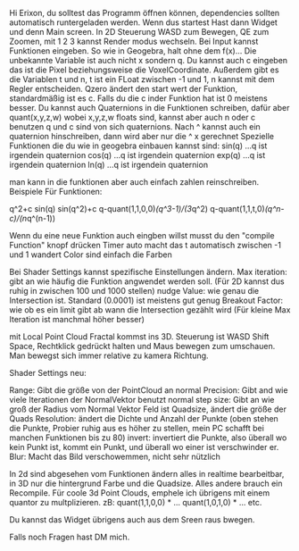 Hi Erixon, du solltest das Programm öffnen können, dependencies sollten automatisch runtergeladen werden. Wenn dus startest Hast dann Widget und denn Main screen. In 2D Steuerung WASD zum Bewegen, QE zum Zoomen, mit 1 2 3 kannst Render modus wechseln. 
Bei Input kannst Funktionen eingeben. So wie in Geogebra, halt ohne dem f(x)... Die unbekannte Variable ist auch nicht x sondern q. Du kannst auch c eingeben das ist die Pixel beziehungsweise die VoxelCoordinate. 
Außerdem gibt es die Variablen t und n, t ist ein FLoat zwischen -1 und 1, n kannst mit dem Regler entscheiden.
Qzero ändert den start wert der Funktion, standardmäßig ist es c. Falls du die c inder Funktion hat ist 0 meistens besser.
Du kannst auch Quaternions in die Funktionen schreiben, dafür aber quant(x,y,z,w) wobei x,y,z,w floats sind, kannst aber auch n oder c benutzen
q und c sind von sich quaternions. Nach ^ kannst auch ein quaternion hinschreiben, dann wird aber nur die ^ x gerechnet
Spezielle Funktionen die du wie in geogebra einbauen kannst sind:
sin(q) ...q ist irgendein quaternion
cos(q) ...q ist irgendein quaternion
exp(q) ...q ist irgendein quaternion
ln(q) ...q ist irgendein quaternion

man kann in die funktionen aber auch einfach zahlen reinschreiben.
Beispiele Für Funktionen:

q^2+c
sin(q)
sin(q^2)+c
q-quant(1,1,0,0)*(q^3-1)/(3*q^2)
q-quant(1,1,t,0)*(q^n-c)/(n*q^(n-1))

Wenn du eine neue Funktion auch eingben willst musst du den "compile Function" knopf drücken
Timer auto macht das t automatisch zwischen -1 und 1 wandert
Color sind einfach die Farben

Bei Shader Settings kannst spezifische Einstellungen ändern. 
Max iteration:     gibt an wie häufig die Funktion angwendet werden soll. (Für 2D kannst dus ruhig in zwischen 100 und 1000 stellen)
nudge Value:       wie genau die Intersection ist. Standard (0.0001) ist meistens gut genug
Breakout Factor:   wie ob es ein limit gibt ab wann die Intersection gezählt wird (Für kleine Max Iteration ist manchmal höher besser)

mit Local Point Cloud Fractal kommst ins 3D.
Steuerung ist WASD Shift Space, Rechtklick gedrückt halten und Maus bewegen zum umschauen. Man bewegst sich immer relative zu kamera Richtung.

Shader Settings neu:

Range:    Gibt die größe von der PointCloud an 
normal Precision: Gibt and wie viele Iterationen der NormalVektor benutzt
normal step size:  Gibt an wie groß der Radius vom Normal Vektor Feld ist
Quadsize, ändert die größe der Quads
Resolution: ändert die Dichte und Anzahl der Punkte (oben stehen die Punkte, Probier ruhig aus es höher zu stellen, mein PC schafft bei manchen Funktionen bis zu 80)
invert: invertiert die Punkte, also überall wo kein Punkt ist, kommt ein Punkt, und überall wo einer ist verschwinder er.
Blur: Macht das Bild verschowemmen, nicht sehr nützlich

In 2d sind abgesehen vom Funktionen ändern alles in realtime bearbeitbar, in 3D nur die hintergrund Farbe und die Quadsize. Alles andere brauch ein Recompile.
Für coole 3d Point Clouds, emphele ich übrigens mit einem quantor zu multplizieren. 
zB:
quant(1,1,0,0) * ... 
quant(1,0,1,0) * ...
etc.

Du kannst das Widget übrigens auch aus dem Sreen raus bwegen.

Falls noch Fragen hast DM mich.

